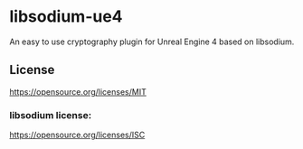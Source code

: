 # libsodium-ue4
An easy to use cryptography plugin for Unreal Engine 4 based on libsodium.

## License
https://opensource.org/licenses/MIT

### libsodium license:
https://opensource.org/licenses/ISC
